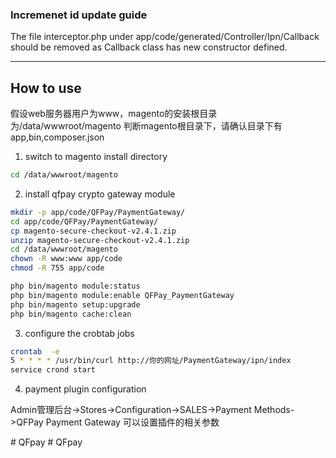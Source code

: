 ### Incremenet id update guide

The file interceptor.php under app/code/generated/Controller/Ipn/Callback should be removed as Callback class has new constructor defined.

**************************
## How to use


假设web服务器用户为www，magento的安装根目录为/data/wwwroot/magento
判断magento根目录下，请确认目录下有app,bin,composer.json


1. switch to magento install directory

```bash
cd /data/wwwroot/magento
```

2. install qfpay crypto gateway module

```bash
mkdir -p app/code/QFPay/PaymentGateway/
cd app/code/QFPay/PaymentGateway/
cp magento-secure-checkout-v2.4.1.zip
unzip magento-secure-checkout-v2.4.1.zip
cd /data/wwwroot/magento
chown -R www:www app/code
chmod -R 755 app/code
```

```bash
php bin/magento module:status
php bin/magento module:enable QFPay_PaymentGateway
php bin/magento setup:upgrade
php bin/magento cache:clean
```

3. configure the crobtab jobs

```bash
crontab  -e
5 * * * * /usr/bin/curl http://你的网址/PaymentGateway/ipn/index
service crond start
```

4. payment plugin configuration

Admin管理后台->Stores->Configuration->SALES->Payment Methods->QFPay Payment Gateway 可以设置插件的相关参数



#   Q F p a y  
 #   Q F p a y  
 